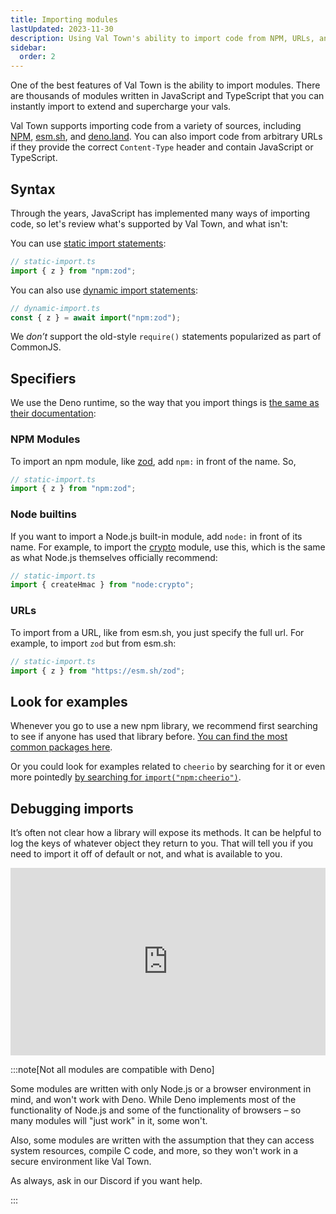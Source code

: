 ```yaml
---
title: Importing modules
lastUpdated: 2023-11-30
description: Using Val Town's ability to import code from NPM, URLs, and more.
sidebar:
  order: 2
---
```


One of the best features of Val Town is the ability to import modules. There are thousands
of modules written in JavaScript and TypeScript that you can instantly
import to extend and supercharge your vals.

Val Town supports importing code from a variety of sources, including
[NPM](https://www.npmjs.com/), [esm.sh](https://esm.sh/), and
[deno.land](https://deno.land/x). You can also import code from arbitrary URLs
if they provide the correct `Content-Type` header and contain JavaScript or
TypeScript.

## Syntax

Through the years, JavaScript has implemented many ways of importing code, so
let's review what's supported by Val Town, and what isn't:

You can use
[static import statements](https://developer.mozilla.org/en-US/docs/Web/JavaScript/Reference/Statements/import):

```ts
// static-import.ts
import { z } from "npm:zod";
```

You can also use
[dynamic import statements](https://developer.mozilla.org/en-US/docs/Web/JavaScript/Reference/Operators/import):

```ts
// dynamic-import.ts
const { z } = await import("npm:zod");
```

We _don’t_ support the old-style `require()` statements popularized as part of
CommonJS.

## Specifiers

We use the Deno runtime, so the way that you import things is
[the same as their documentation](https://docs.deno.com/runtime/manual/basics/modules/):

### NPM Modules

To import an npm module, like [zod](https://www.npmjs.com/package/zod), add
`npm:` in front of the name. So,

```ts
// static-import.ts
import { z } from "npm:zod";
```

### Node builtins

If you want to import a Node.js built-in module, add `node:` in front of its
name. For example, to import the
[crypto](https://nodejs.org/dist/latest-v20.x/docs/api/crypto.html) module, use
this, which is the same as what Node.js themselves officially recommend:

```ts
// static-import.ts
import { createHmac } from "node:crypto";
```

### URLs

To import from a URL, like from esm.sh, you just specify the full url. For
example, to import `zod` but from esm.sh:

```ts
// static-import.ts
import { z } from "https://esm.sh/zod";
```

## Look for examples

Whenever you go to use a new npm library, we recommend first searching to see if
anyone has used that library before.
[You can find the most common packages here](https://www.val.town/examples/packages).

Or you could look for examples related to `cheerio` by searching for it or even
more pointedly
[by searching for `import("npm:cheerio")`](https://www.val.town/search?q=import(%22npm:cheerio%22)).

## Debugging imports

It’s often not clear how a library will expose its methods. It can be helpful to
log the keys of whatever object they return to you. That will tell you if you
need to import it off of default or not, and what is available to you.

<div class="not-content">
  <iframe src="https://www.val.town/embed/stevekrouse.debugCheerioEx" width="100%" frameborder="no" style="height: 300px;">
    &#x20;
  </iframe>
</div>

:::note[Not all modules are compatible with Deno]

Some modules are written with only Node.js or a browser environment in mind, and
won't work with Deno. While Deno implements most of the functionality of Node.js
and some of the functionality of browsers – so many modules will "just work" in
it, some won't.

Also, some modules are written with the assumption that they can access system
resources, compile C code, and more, so they won't work in a secure environment
like Val Town.

As always, ask in our Discord if you want help.

:::
